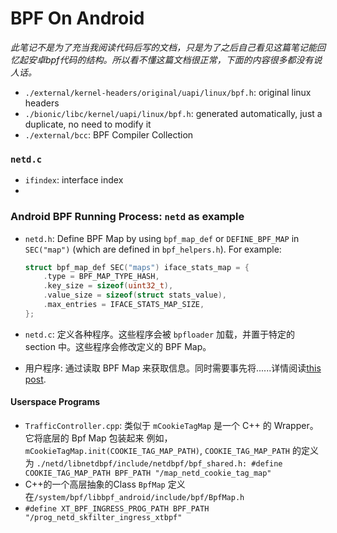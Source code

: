 # BPF On Android

*此笔记不是为了充当我阅读代码后写的文档，只是为了之后自己看见这篇笔记能回忆起安卓bpf代码的结构。所以看不懂这篇文档很正常，下面的内容很多都没有说人话。*

- `./external/kernel-headers/original/uapi/linux/bpf.h`: original linux headers
- `./bionic/libc/kernel/uapi/linux/bpf.h`: generated automatically, just a duplicate, no need to modify it
- `./external/bcc`: BPF Compiler Collection

### `netd.c`

- `ifindex`: interface index
- 

### Android BPF Running Process: `netd` as example

- `netd.h`: Define BPF Map by using `bpf_map_def` or `DEFINE_BPF_MAP` in `SEC("map")` (which are defined in `bpf_helpers.h`).
  For example: 
  ```c
  struct bpf_map_def SEC("maps") iface_stats_map = {
      .type = BPF_MAP_TYPE_HASH,
      .key_size = sizeof(uint32_t),
      .value_size = sizeof(struct stats_value),
      .max_entries = IFACE_STATS_MAP_SIZE,
  };
  ```

- `netd.c`: 定义各种程序。这些程序会被 `bpfloader` 加载，并置于特定的 section 中。这些程序会修改定义的 BPF Map。
- 用户程序: 通过读取 BPF Map 来获取信息。同时需要事先将......详情阅读[this post](https://blogs.oracle.com/linux/notes-on-bpf-1).

#### Userspace Programs

- `TrafficController.cpp`: 类似于 `mCookieTagMap` 是一个 C++ 的 Wrapper。它将底层的 Bpf Map 包装起来
  例如，`mCookieTagMap.init(COOKIE_TAG_MAP_PATH)`, `COOKIE_TAG_MAP_PATH` 的定义为 `./netd/libnetdbpf/include/netdbpf/bpf_shared.h: #define COOKIE_TAG_MAP_PATH BPF_PATH "/map_netd_cookie_tag_map"`
- C++的一个高层抽象的Class `BpfMap` 定义在`/system/bpf/libbpf_android/include/bpf/BpfMap.h`
- `#define XT_BPF_INGRESS_PROG_PATH BPF_PATH "/prog_netd_skfilter_ingress_xtbpf"`

